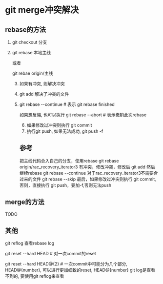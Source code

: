 # git merge冲突解决



## rebase的方法

1. git checkout  分支

2. git rebase 本地主线  

   或者

   git rebae origin/主线

   3. 如果有冲突, 则解决冲突

   4. git add  解决了冲突的文件

   5. git rebase --continue      # 表示 git rebase finished

      如果想反悔, 也可以执行 git rebase --abort  # 表示撤销此次rebase

      6. 如果修改过冲突则执行 git commit
      7. 执行git push, 如果无法成功, git push -f

      

      ## 参考

      把主线代码合入自己的分支，使用rebase
      git rebase origin/rac_recovery_iterator3
      有冲突，修改冲突，修改后
      git add
      然后继续rebase
      git rebase --continue
      对于rac_recovery_iterator3不需要合过来的文件
      git rebase --skip
      最后，如果修改过冲突则执行 git commit,否则，直接执行 git push，要加-f,否则无法push

      

      





## merge的方法

TODO



## 其他

git reflog   查看rebase log



git reset --hard HEAD              # 对一次commit的reset

git reset --hard HEAD@{2}      # 一次commit中可能分为几个部分,  HEAD@{number}, 可以进行更加细致的reset,   HEAD@{number}   git log是查看不到的, 要使用git reflog来查看



